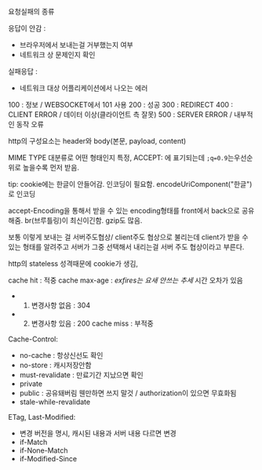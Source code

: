 
요청실패의 종류

응답이 안감 :
- 브라우저에서 보내는걸 거부했는지 여부
- 네트워크 상 문제인지 확인

실패응답 :
- 네트워크 대상 어플리케이션에서 나오는 에러


100 : 정보 / WEBSOCKET에서 101 사용
200 : 성공
300 :  REDIRECT
400 : CLIENT ERROR / 데이터 이상(클라이언트 측 잘못)
500 : SERVER ERROR /  내부적인 동작 오류


http의 구성요소는 header와 body(본문, payload, content)

MIME TYPE 대분류로 어떤 형태인지 특정, ACCEPT: 에 표기되는데 `;q=0.9`는우선순위로 높을수록 먼저 받음.

tip:
cookie에는 한글이 안들어감.  인코딩이 필요함.
encodeUriComponent("한글") 로 인코딩



accept-Encoding을 통해서 받을 수 있는 encoding형태를 front에서 back으로 공유해줌. br(브루틀링)이 최신이긴함. gzip도 많음.

보통 이렇게 보내는 걸 서버주도협상/ client주도 협상으로 불리는데 client가 받을 수 있는 형태를 알려주고 서버가 그중 선택해서 내리는걸 서버 주도 협상이라고 부른다.


http의 stateless 성격때문에 cookie가 생김, 


cache hit : 적중
cache max-age : *exfires는 요새 안쓰는 추세* 시간 오차가 있음 
- 1. 변경사항 없음 : 304
- 2. 변경사항 있음 : 200
cache miss : 부적중


Cache-Control:
- no-cache : 항상신선도 확인
- no-store : 캐시저장안함
- must-revalidate : 만료기간 지났으면 확인
- private
- public : 공유돼버림 웬만하면 쓰지 말것 / authorization이 있으면 무효화됨
- stale-while-revalidate


ETag, Last-Modified:
- 변경 버전을 명시, 캐시된 내용과 서버 내용 다르면 변경
- if-Match
- if-None-Match
- if-Modified-Since


 